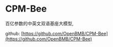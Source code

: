 # CPM-Bee

百亿参数的中英文双语基座大模型,

github: [https://github.com/OpenBMB/CPM-Bee](https://github.com/OpenBMB/CPM-Bee)